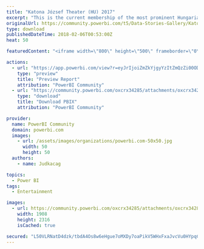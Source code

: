 ```yaml
---
title: "Katona József Theater (HU) 2017"
excerpt: "This is the current membership of the most prominent Hungarian Theater called Katona József Színház shown in a timeline. Legends in English: - Grey:"
originalUrl: https://community.powerbi.com/t5/Data-Stories-Gallery/Katona-J%C3%B3zsef-Theater-HU-2017/m-p/352300
type: download
publishedDateTime: 2018-02-06T00:53:00Z
heat: 50

featuredContent: "<iframe width=\"800\" height=\"500\" frameborder=\"0\" src=\"https://app.powerbi.com/view?r=eyJrIjoiZmZkYjgyYzItZmQzZi00ODljLWIxODItZDVmM2RiMDdkOTg2IiwidCI6Ijk1NzY1MTNjLWQ2OTQtNDA4Ny1iMjExLTM2NjVjZWVlN2VkNCIsImMiOjN9\"></iframe>"

actions:
  - url: "https://app.powerbi.com/view?r=eyJrIjoiZmZkYjgyYzItZmQzZi00ODljLWIxODItZDVmM2RiMDdkOTg2IiwidCI6Ijk1NzY1MTNjLWQ2OTQtNDA4Ny1iMjExLTM2NjVjZWVlN2VkNCIsImMiOjN9"
    type: "preview"
    title: "Preview Report"
    attribution: "PowerBI Community"
  - url: "https://community.powerbi.com/oxcrx34285/attachments/oxcrx34285/DataStoriesGallery/1605/2/Katona%20t%C3%A1rsulat%202018.pbix"
    type: "download"
    title: "Download PBIX"
    attribution: "PowerBI Community"

provider:
  name: PowerBI Community
  domain: powerbi.com
  images:
    - url: /assets/images/organizations/powerbi.com-50x50.jpg
      width: 50
      height: 50
  authors:
    - name: Judkacag

topics:
  - Power BI
tags:
  - Entertainment

images:
  - url: https://community.powerbi.com/oxcrx34285/attachments/oxcrx34285/DataStoriesGallery/1605/1/Katona_Power%20BI.png
    width: 1908
    height: 2316
    isCached: true

secured: "L50VLRNatD4dzk/tbdA4Os8w6eHgue7oMXDy7oaPikV5WHxFxaJvcVu0HYpqCNGd8fdZXST1gOZgFEYgQVV0JThpbwIZnJbV3j2R0rmuJqltFX7l5sz5lYVdFXh+kLEH+BN9AH96WDmjJFUERF1CNWnkDH5vRvt5Tm4HZJPAX3Xe1e/IMk1P8+AhjMWe5AN2BSL96xhEbVYPMVEuzwc/4UOFfDoH2TDfLlvdWBsMaFtebj9AZapFcmMmMGp97FRvcirQ6EZUOEFyC3Z8wWOwU9b3NjUWbe9iSo+bCP3sGAgSQqhSepb+i5bcNAlCUWQy5W+K7fkDUzlhIiNR+w4Rmmg6ulw4ozS9Xx1wFxkedFIwYdfleng8qOaebUUnaoFPv0FZD+8ptTwSTLCawwFQMw==;EQgxqMsSDlpgGaX/nc2cVw=="
---
```


